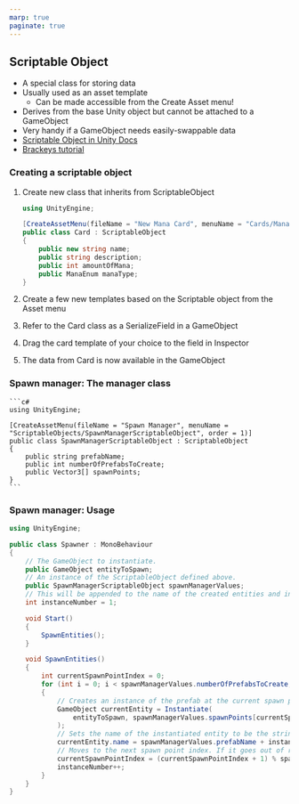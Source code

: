 ```yaml
---
marp: true
paginate: true
---
```

<!-- headingDivider: 3 -->
<!-- class: default -->
## Scriptable Object
* A special class for storing data
* Usually used as an asset template
  * Can be made accessible from the Create Asset menu!
* Derives from the base Unity object but cannot be attached to a GameObject
* Very handy if a GameObject needs easily-swappable data
* [Scriptable Object in Unity Docs](https://docs.unity3d.com/Manual/class-ScriptableObject.html)
* [Brackeys tutorial](https://www.youtube.com/watch?v=aPXvoWVabPY)

### Creating a scriptable object

1) Create new class that inherits from ScriptableObject

    ```c#
    using UnityEngine;

    [CreateAssetMenu(fileName = "New Mana Card", menuName = "Cards/ManaCard")]
    public class Card : ScriptableObject
    {
        public new string name;
        public string description;
        public int amountOfMana;
        public ManaEnum manaType;
    }
    ```
2) Create a few new templates based on the Scriptable object from the Asset menu
3) Refer to the Card class as a SerializeField in a GameObject
4) Drag the card template of your choice to the field in Inspector
5) The data from Card is now available in the GameObject

### Spawn manager: The manager class

    ```c#
    using UnityEngine;

    [CreateAssetMenu(fileName = "Spawn Manager", menuName = "ScriptableObjects/SpawnManagerScriptableObject", order = 1)]
    public class SpawnManagerScriptableObject : ScriptableObject
    {
        public string prefabName;
        public int numberOfPrefabsToCreate;
        public Vector3[] spawnPoints;
    }
    ```
### Spawn manager: Usage
```c#
using UnityEngine;

public class Spawner : MonoBehaviour
{
    // The GameObject to instantiate.
    public GameObject entityToSpawn;
    // An instance of the ScriptableObject defined above.
    public SpawnManagerScriptableObject spawnManagerValues;
    // This will be appended to the name of the created entities and increment when each is created.
    int instanceNumber = 1;

    void Start()
    {
        SpawnEntities();
    }

    void SpawnEntities()
    {
        int currentSpawnPointIndex = 0;
        for (int i = 0; i < spawnManagerValues.numberOfPrefabsToCreate; i++)
        {
            // Creates an instance of the prefab at the current spawn point.
            GameObject currentEntity = Instantiate(
                entityToSpawn, spawnManagerValues.spawnPoints[currentSpawnPointIndex], Quaternion.identity
            );
            // Sets the name of the instantiated entity to be the string defined in the ScriptableObject + a unique number. 
            currentEntity.name = spawnManagerValues.prefabName + instanceNumber;
            // Moves to the next spawn point index. If it goes out of range, it wraps back to the start.
            currentSpawnPointIndex = (currentSpawnPointIndex + 1) % spawnManagerValues.spawnPoints.Length;
            instanceNumber++;
        }
    }
}
```